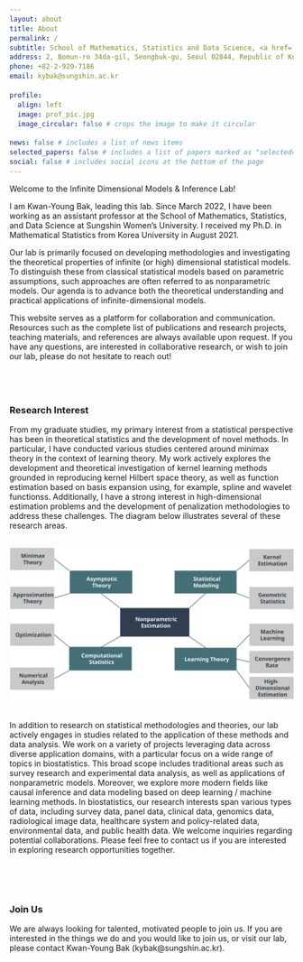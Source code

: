 ```yaml
---
layout: about
title: About
permalink: /
subtitle: School of Mathematics, Statistics and Data Science, <a href='https://www.sungshin.ac.kr/main_eng/15342/subview.do'>Sungshin Women's University</a>. 
address: 2, Bomun-ro 34da-gil, Seongbuk-gu, Seoul 02844, Republic of Korea.
phone: +82-2-920-7186
email: kybak@sungshin.ac.kr

profile:
  align: left
  image: prof_pic.jpg
  image_circular: false # crops the image to make it circular

news: false # includes a list of news items
selected_papers: false # includes a list of papers marked as "selected={true}"
social: false # includes social icons at the bottom of the page
---
```


<span class="spn3">Welcome to the Infinite Dimensional Models & Inference Lab!</span>

I am <span class="spn2">Kwan-Young Bak</span>, leading this lab. Since March 2022, I have been working as an assistant professor at the School of Mathematics, Statistics, and Data Science at Sungshin Women’s University. I received my Ph.D. in Mathematical Statistics from Korea University in August 2021.

Our lab is primarily focused on developing methodologies and investigating the theoretical properties of infinite (or high) dimensional statistical models. To distinguish these from classical statistical models based on parametric assumptions, such approaches are often referred to as nonparametric models. Our agenda is to advance both the theoretical understanding and practical applications of infinite-dimensional models.

This website serves as a platform for collaboration and communication. Resources such as the complete list of publications and research projects, teaching materials, and references are always available upon request. If you have any questions, are interested in collaborative research, or wish to join our lab, please do not hesitate to reach out!


<div style="padding-top: 40px;">
  <h3 class="my-heading">Research Interest</h3>
  <p>From my graduate studies, my primary interest from a statistical perspective has been in theoretical statistics and the development of novel methods. In particular, I have conducted various studies centered around <span class="spn1">minimax theory</span> in the context of <span class="spn1">learning theory</span>. My work actively explores the development and theoretical investigation of <span class="spn1">kernel learning methods</span> grounded in <span class="spn1">reproducing kernel Hilbert space theory</span>, as well as function estimation based on <span class="spn1">basis expansion</span> using, for example, <span class="spn1">spline and wavelet</span> functionss. Additionally, I have a strong interest in <span class="spn1">high-dimensional estimation</span> problems and the development of <span class="spn1">penalization methodologies</span> to address these challenges. The diagram below illustrates several of these research areas.</p>
 
  <br> 

  <img class="my-image" src="someimg/research_interests.svg">

  <br>
  
  <br>

  In addition to research on statistical methodologies and theories, our lab actively engages in studies related to the application of these methods and data analysis. We work on a variety of projects leveraging data across diverse application domains, with a particular focus on a wide range of topics in <span class="spn1">biostatistics</span>. This broad scope includes traditional areas such as <span class="spn1">survey research</span> and <span class="spn1">experimental data analysis</span>, as well as applications of <span class="spn1">nonparametric models</span>. Moreover, we explore more modern fields like <span class="spn1">causal inference</span> and data modeling based on <span class="spn1">deep learning / machine learning methods</span>. In biostatistics, our research interests span various types of data, including <span class="spn1">survey data, panel data, clinical data, genomics data, radiological image data, healthcare system and policy-related data, environmental data, and public health data</span>. We <span class="spn1">welcome inquiries regarding potential collaborations</span>. Please feel free to contact us if you are interested in exploring research opportunities together.

</div>

<div style="padding-top: 50px;">
  <h3 class="my-heading">Join Us</h3>
  <p>We are always looking for talented, motivated people to join us. If you are interested in the things we do and you would like to join us, or visit our lab, please contact <span class="spn2">Kwan-Young Bak</span> (<span class="spn1">kybak@sungshin.ac.kr</span>).</p>
</div>
